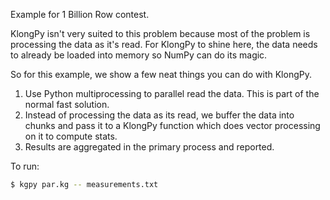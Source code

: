 Example for 1 Billion Row contest.

KlongPy isn't very suited to this problem because most of the problem is processing the data as it's read.  For KlongPy to shine here, the data needs to already be loaded into memory so NumPy can do its magic.

So for this example, we show a few neat things you can do with KlongPy.

1. Use Python multiprocessing to parallel read the data.  This is part of the normal fast solution.
2. Instead of processing the data as its read, we buffer the data into chunks and pass it to a KlongPy function which does vector processing on it to compute stats.
3. Results are aggregated in the primary process and reported.


To run:

```bash
$ kgpy par.kg -- measurements.txt
```


